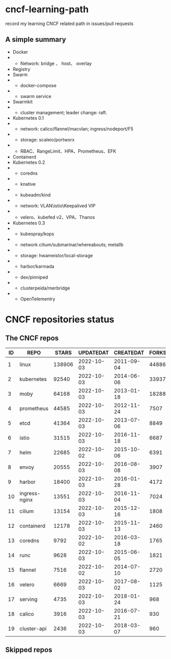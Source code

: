 # cncf-learning-path
record my learning CNCF related path in issues/pull requests

## A simple summary
- Docker
- - Network: bridge 、 host、 overlay
- Registry
- Swarm
- - docker-compose
- - swarm service
- Swarmkit
- - cluster management; leader change: raft.
- Kubernetes 0.1
- - network: calico/flannel/macvlan; ingress/nodeport/F5
- - storage: scaleio/portworx
- - RBAC、RangeLimit、HPA、Prometheus、EFK
- Containerd
- Kubernetes 0.2
- - coredns
- - knative
- - kubeadm/kind
- - network: VLAN\istio\Keepalived VIP
- - velero、kubefed v2、VPA、Thanos
- Kubernetes 0.3
- - kubespray/kops
- - network cilium/submarinar/whereabouts; metallb
- - storage: hwameistor/local-storage
- - harbor/karmada
- - dex/pinniped
- - clusterpeida/merbridge
- - OpenTelementry

# CNCF repositories status
<!--START_SECTION:github_repos-->
## The CNCF repos
| ID |     REPO      | STARS  | UPDATEDAT  | CREATEDAT  | FORKSCOUNT |
|----|---------------|--------|------------|------------|------------|
|  1 | linux         | 138906 | 2022-10-03 | 2011-09-04 |      44886 |
|  2 | kubernetes    |  92540 | 2022-10-03 | 2014-06-06 |      33937 |
|  3 | moby          |  64168 | 2022-10-03 | 2013-01-18 |      18288 |
|  4 | prometheus    |  44585 | 2022-10-03 | 2012-11-24 |       7507 |
|  5 | etcd          |  41364 | 2022-10-03 | 2013-07-06 |       8849 |
|  6 | istio         |  31515 | 2022-10-03 | 2016-11-18 |       6687 |
|  7 | helm          |  22685 | 2022-10-02 | 2015-10-06 |       6391 |
|  8 | envoy         |  20555 | 2022-10-03 | 2016-08-08 |       3907 |
|  9 | harbor        |  18400 | 2022-10-03 | 2016-01-28 |       4172 |
| 10 | ingress-nginx |  13551 | 2022-10-03 | 2016-11-04 |       7024 |
| 11 | cilium        |  13154 | 2022-10-03 | 2015-12-16 |       1808 |
| 12 | containerd    |  12178 | 2022-10-03 | 2015-11-13 |       2460 |
| 13 | coredns       |   9792 | 2022-10-02 | 2016-03-18 |       1765 |
| 14 | runc          |   9628 | 2022-10-03 | 2015-06-05 |       1821 |
| 15 | flannel       |   7516 | 2022-10-02 | 2014-07-10 |       2720 |
| 16 | velero        |   6669 | 2022-10-03 | 2017-08-02 |       1125 |
| 17 | serving       |   4735 | 2022-10-03 | 2018-01-24 |        968 |
| 18 | calico        |   3916 | 2022-10-03 | 2016-07-21 |        930 |
| 19 | cluster-api   |   2436 | 2022-10-03 | 2018-03-07 |        960 |



## Skipped repos
<!--END_SECTION:github_repos-->
